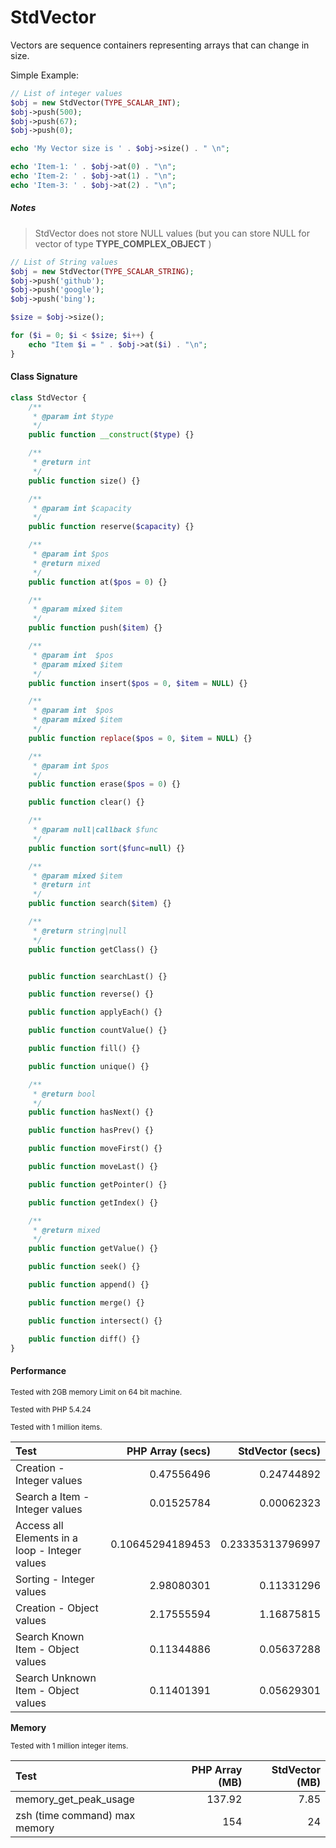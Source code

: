 # StdVector

Vectors are sequence containers representing arrays that can change in size.


Simple Example:

```php
// List of integer values
$obj = new StdVector(TYPE_SCALAR_INT);
$obj->push(500);
$obj->push(67);
$obj->push(0);

echo 'My Vector size is ' . $obj->size() . " \n";

echo 'Item-1: ' . $obj->at(0) . "\n";
echo 'Item-2: ' . $obj->at(1) . "\n";
echo 'Item-3: ' . $obj->at(2) . "\n";
```

##### Notes
> StdVector does not store NULL values  (but you can store NULL for vector of type **TYPE_COMPLEX_OBJECT** )

```php
// List of String values
$obj = new StdVector(TYPE_SCALAR_STRING);
$obj->push('github');
$obj->push('google');
$obj->push('bing');

$size = $obj->size();

for ($i = 0; $i < $size; $i++) {
    echo "Item $i = " . $obj->at($i) . "\n";
}
```

#### Class Signature

```php
class StdVector {
    /**
     * @param int $type
     */
    public function __construct($type) {}

    /**
     * @return int
     */
    public function size() {}

    /**
     * @param int $capacity
     */
    public function reserve($capacity) {}

    /**
     * @param int $pos
     * @return mixed
     */
    public function at($pos = 0) {}

    /**
     * @param mixed $item
     */
    public function push($item) {}

    /**
     * @param int  $pos
     * @param mixed $item
     */
    public function insert($pos = 0, $item = NULL) {}

    /**
     * @param int  $pos
     * @param mixed $item
     */
    public function replace($pos = 0, $item = NULL) {}

    /**
     * @param int $pos
     */
    public function erase($pos = 0) {}

    public function clear() {}

    /**
     * @param null|callback $func
     */
    public function sort($func=null) {}

    /**
     * @param mixed $item
     * @return int
     */
    public function search($item) {}

    /**
     * @return string|null
     */
    public function getClass() {}


    public function searchLast() {}

    public function reverse() {}

    public function applyEach() {}

    public function countValue() {}

    public function fill() {}

    public function unique() {}

    /**
     * @return bool
     */
    public function hasNext() {}

    public function hasPrev() {}

    public function moveFirst() {}

    public function moveLast() {}

    public function getPointer() {}

    public function getIndex() {}

    /**
     * @return mixed
     */
    public function getValue() {}

    public function seek() {}

    public function append() {}

    public function merge() {}

    public function intersect() {}

    public function diff() {}
}
```

#### Performance

<sub>Tested with 2GB memory Limit on 64 bit machine.</sub>

<sub>Tested with PHP 5.4.24</sub>

<sub>Tested with 1 million items.</sub>


| Test   | PHP Array (secs) | StdVector (secs) |
| :----- | ---------------: | ---------------: |
| Creation - Integer values | 0.47556496 | 0.24744892 |
| Search a Item - Integer values | 0.01525784 | 0.00062323  |
| Access all Elements in a loop - Integer values | 0.10645294189453 | 0.23335313796997 |
| Sorting - Integer values | 2.98080301 | 0.11331296 |
| Creation - Object values | 2.17555594 | 1.16875815 |
| Search Known Item - Object values | 0.11344886 | 0.05637288  |
| Search Unknown Item - Object values | 0.11401391 | 0.05629301  |

**Memory**

<sub>Tested with 1 million integer items.</sub>

| Test   | PHP Array (MB) | StdVector (MB) |
| :----- | ---------------: | ---------------: |
| memory_get_peak_usage | 137.92 | 7.85 |
| zsh (time command) max memory | 154 | 24  |
